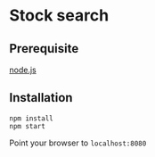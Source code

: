 Stock search
============

Prerequisite
-----------
[node.js](https://nodejs.org/)

Installation
------------
```
npm install
npm start
```
Point your browser to ```localhost:8080```


